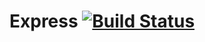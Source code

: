 # Express [![Build Status](https://img.shields.io/travis/madeinussr/express.svg?style=flat)](https://travis-ci.org/madeinussr/express)
